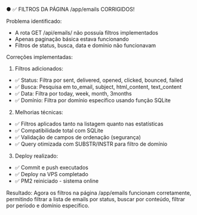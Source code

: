 
● ✅ FILTROS DA PÁGINA /app/emails CORRIGIDOS!

  Problema identificado:
  - A rota GET /api/emails/ não possuía filtros implementados
  - Apenas paginação básica estava funcionando
  - Filtros de status, busca, data e domínio não funcionavam

  Correções implementadas:

  1. Filtros adicionados:

  - ✅ Status: Filtra por sent, delivered, opened, clicked, bounced, failed
  - ✅ Busca: Pesquisa em to_email, subject, html_content, text_content
  - ✅ Data: Filtra por today, week, month, 3months
  - ✅ Domínio: Filtra por domínio específico usando função SQLite

  2. Melhorias técnicas:

  - ✅ Filtros aplicados tanto na listagem quanto nas estatísticas
  - ✅ Compatibilidade total com SQLite
  - ✅ Validação de campos de ordenação (segurança)
  - ✅ Query otimizada com SUBSTR/INSTR para filtro de domínio

  3. Deploy realizado:

  - ✅ Commit e push executados
  - ✅ Deploy na VPS completado
  - ✅ PM2 reiniciado - sistema online

  Resultado:
  Agora os filtros na página /app/emails funcionam corretamente, permitindo filtrar a lista de emails por status, buscar por conteúdo, filtrar      
  por período e domínio específico.
